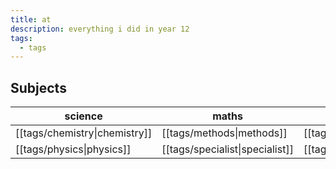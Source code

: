 ```yaml
---
title: at
description: everything i did in year 12
tags:
  - tags
---
```

## Subjects
| science                       | maths                           | languages |
| ----------------------------- | ------------------------------- | --------- |
| [[tags/chemistry\|chemistry]] | [[tags/methods\|methods]]       | [[tags/english\|english]]          |
| [[tags/physics\|physics]]     | [[tags/specialist\|specialist]] |      [[tags/japanese\|japanese]]     |